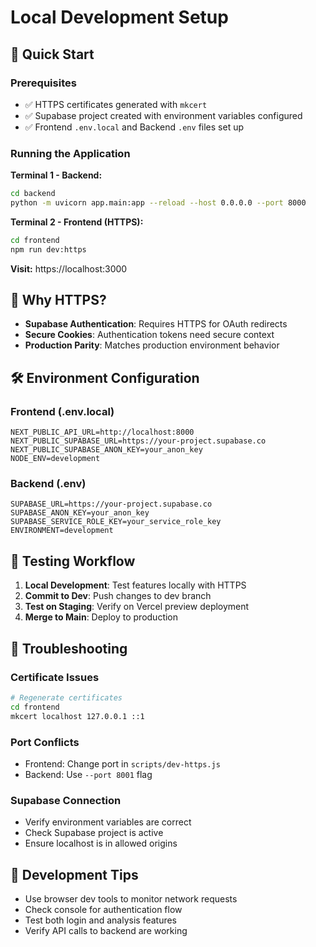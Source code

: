 # Local Development Setup

## 🚀 Quick Start

### Prerequisites

- ✅ HTTPS certificates generated with `mkcert`
- ✅ Supabase project created with environment variables configured
- ✅ Frontend `.env.local` and Backend `.env` files set up

### Running the Application

**Terminal 1 - Backend:**

```bash
cd backend
python -m uvicorn app.main:app --reload --host 0.0.0.0 --port 8000
```

**Terminal 2 - Frontend (HTTPS):**

```bash
cd frontend
npm run dev:https
```

**Visit:** https://localhost:3000

## 🔐 Why HTTPS?

- **Supabase Authentication**: Requires HTTPS for OAuth redirects
- **Secure Cookies**: Authentication tokens need secure context
- **Production Parity**: Matches production environment behavior

## 🛠 Environment Configuration

### Frontend (.env.local)

```env
NEXT_PUBLIC_API_URL=http://localhost:8000
NEXT_PUBLIC_SUPABASE_URL=https://your-project.supabase.co
NEXT_PUBLIC_SUPABASE_ANON_KEY=your_anon_key
NODE_ENV=development
```

### Backend (.env)

```env
SUPABASE_URL=https://your-project.supabase.co
SUPABASE_ANON_KEY=your_anon_key
SUPABASE_SERVICE_ROLE_KEY=your_service_role_key
ENVIRONMENT=development
```

## 🧪 Testing Workflow

1. **Local Development**: Test features locally with HTTPS
2. **Commit to Dev**: Push changes to dev branch
3. **Test on Staging**: Verify on Vercel preview deployment
4. **Merge to Main**: Deploy to production

## 🔧 Troubleshooting

### Certificate Issues

```bash
# Regenerate certificates
cd frontend
mkcert localhost 127.0.0.1 ::1
```

### Port Conflicts

- Frontend: Change port in `scripts/dev-https.js`
- Backend: Use `--port 8001` flag

### Supabase Connection

- Verify environment variables are correct
- Check Supabase project is active
- Ensure localhost is in allowed origins

## 📝 Development Tips

- Use browser dev tools to monitor network requests
- Check console for authentication flow
- Test both login and analysis features
- Verify API calls to backend are working
